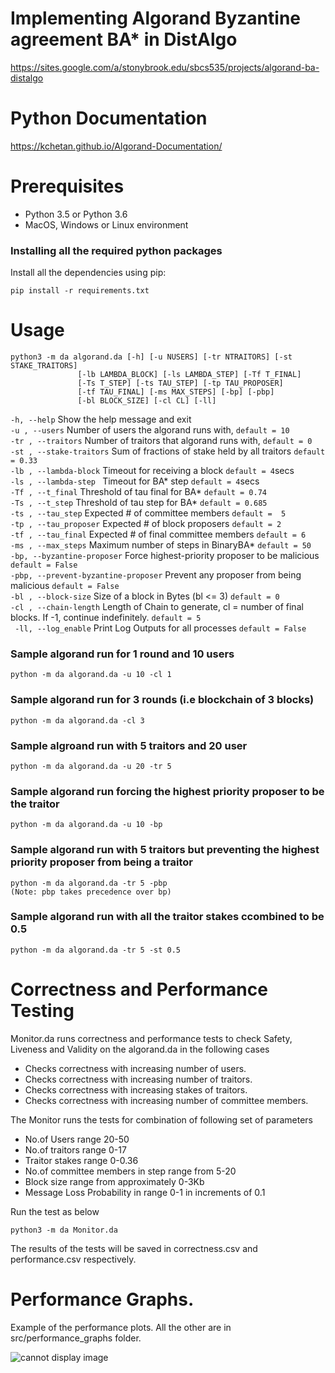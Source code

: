 # Implementing Algorand Byzantine agreement BA* in DistAlgo
<https://sites.google.com/a/stonybrook.edu/sbcs535/projects/algorand-ba-distalgo>

# Python Documentation
https://kchetan.github.io/Algorand-Documentation/

# Prerequisites
* Python 3.5 or Python 3.6
* MacOS, Windows or Linux environment

### Installing all the required python packages
Install all the dependencies using pip:

    pip install -r requirements.txt
# Usage
    python3 -m da algorand.da [-h] [-u NUSERS] [-tr NTRAITORS] [-st STAKE_TRAITORS]
                   [-lb LAMBDA_BLOCK] [-ls LAMBDA_STEP] [-Tf T_FINAL]
                   [-Ts T_STEP] [-ts TAU_STEP] [-tp TAU_PROPOSER]
                   [-tf TAU_FINAL] [-ms MAX_STEPS] [-bp] [-pbp]
                   [-bl BLOCK_SIZE] [-cl CL] [-ll]
                    
  `-h, --help`  Show the help message and exit \
  `-u , --users`   Number of users the algorand runs with, `default = 10`\
  `-tr , --traitors`   Number of traitors that algorand runs with, `default = 0`\
  `-st , --stake-traitors`  Sum of fractions of stake held by all traitors `default = 0.33`\
  `-lb , --lambda-block`   Timeout for receiving a block `default = 4`secs\
  `-ls , --lambda-step `  Timeout for BA* step `default = 4`secs\
  `-Tf , --t_final` Threshold of tau final for BA* `default = 0.74`\
  `-Ts , --t_step`
                        Threshold of tau step for BA* `default = 0.685`\
  `-ts , --tau_step`
                        Expected # of committee members `default =  5`\
  `-tp , --tau_proposer`
                        Expected # of block proposers `default = 2`\
  `-tf , --tau_final`
                        Expected # of final committee members `default = 6`\
  `-ms , --max_steps`
                        Maximum number of steps in BinaryBA* `default = 50`\
  `-bp, --byzantine-proposer`
                        Force highest-priority proposer to be malicious `default = False`\
  `-pbp, --prevent-byzantine-proposer`
                        Prevent any proposer from being malicious `default = False `\
  `-bl , --block-size`
                        Size of a block in Bytes (bl <= 3) `default = 0`\
  `-cl , --chain-length`
                        Length of Chain to generate, cl = number of final
                        blocks. If -1, continue indefinitely. `default = 5`\
 ` -ll, --log_enable`     Print Log Outputs for all processes `default = False`
  
  
### Sample algorand run for 1 round and 10 users

    python -m da algorand.da -u 10 -cl 1

### Sample algorand run for 3 rounds (i.e blockchain of 3 blocks)

    python -m da algorand.da -cl 3

### Sample algroand run with 5 traitors and 20 user

    python -m da algorand.da -u 20 -tr 5

### Sample algorand run forcing the highest priority proposer to be the traitor 

    python -m da algorand.da -u 10 -bp

### Sample algorand run with 5 traitors but preventing the highest priority proposer from being a traitor

    python -m da algorand.da -tr 5 -pbp
    (Note: pbp takes precedence over bp) 

### Sample algorand run with all the traitor stakes ccombined to be 0.5

    python -m da algorand.da -tr 5 -st 0.5
    
    
# Correctness and Performance Testing
Monitor.da runs correctness and performance tests to check Safety, Liveness and Validity on the algorand.da in the following cases
* Checks correctness with increasing number of users.
* Checks correctness with increasing number of traitors.
* Checks correctness with increasing stakes of traitors.
* Checks correctness with increasing number of committee members.

The Monitor runs the tests for combination of following set of parameters
* No.of Users range 20-50
* No.of traitors range 0-17
* Traitor stakes range 0-0.36
* No.of committee members in step range from 5-20
* Block size range from approximately 0-3Kb
* Message Loss Probability in range 0-1 in increments of 0.1

Run the test as below

    python3 -m da Monitor.da
    
The results of the tests will be saved in correctness.csv and performance.csv respectively.

# Performance Graphs.
Example of the performance plots. All the other are in src/performance_graphs folder.

![cannot display image](https://github.com/unicomputing/algorand-ba-distalgo/blob/master/src/performance_graphs/Number_of_Users_vs_Latency.png "Number of Users vs Latency")
